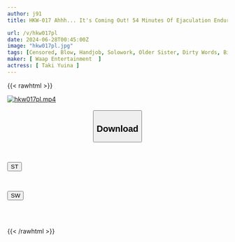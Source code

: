 ```yaml
---
author: j91
title: HKW-017 Ahhh... It's Coming Out! 54 Minutes Of Ejaculation Endurance And Erection Control With Goosebumps And Ecstasy On The Verge Of An Explosive Ejaculation Yuina Taki

url: /v/hkw017pl
date: 2024-06-28T00:45:00Z
image: "hkw017pl.jpg"
tags: [Censored, Blow, Handjob, Solowork, Older Sister, Dirty Words, Big Tits, Cowgirl, Slut, Tall, Shaved, Facesitting, Submissive Men	]
maker: [ Waap Entertainment  ]
actress: [ Taki Yuina ]
---
```



{{< rawhtml >}}

<div class="video" data-videoid="Mj8wAAQd8mFm3Vq">
    <a href="javascript:;">
        <img src="/v/hkw017pl/hkw017pl.jpg" width="WIDTH" height="HEIGHT" alt="hkw017pl.mp4" loading="lazy">
    </a>
</div>

<script type="text/javascript" src="https://j91.asia/asset/on-demand-st.js"></script>

<br>
  <link rel="stylesheet" href="https://j91.asia/asset/bs5.css">
  
  <center>
  <button class="btn btn-primary" type="button" data-bs-toggle="collapse" data-bs-target=".multi-collapse" aria-expanded="false" aria-controls="multiCollapseExample1 multiCollapseExample2"><h2>Download</h2></button></center>
</p>
<div class="row">
  <div class="col">
    <div class="collapse multi-collapse" id="multiCollapseExample1">
      <div class="card card-body">
	      	      <br>
<div class="buttons">  
<p><a href="/v/hkw017pl/st.html" target="_blank"><button class="btn-hover color-3"><i class="fa fa-download"></i> ST</button></a></p></div>
    </div>
  </div>
</div>
  <div class="col">
    <div class="collapse multi-collapse" id="multiCollapseExample2">
      <div class="card card-body">
	      <br>
<div class="buttons">
<p><a href="/v/hkw017pl/sw.html" target="_blank"><button class="btn-hover color-2"><i class="fa fa-download"></i> SW</button></a></p></div>
<br><br>
      </div>
    </div>
  </div>
</div>

{{< /rawhtml >}}
